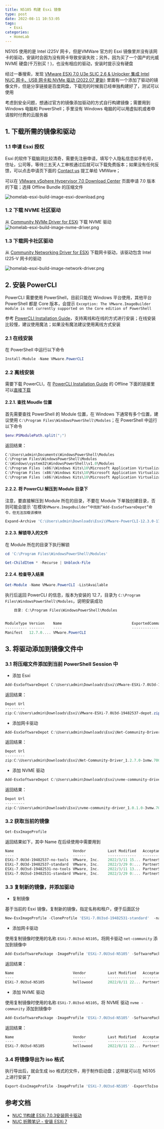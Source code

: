 ```yaml
---
title: N5105 构建 Esxi 镜像
type: post
date: 2022-08-11 10:53:05
tags:
  - Esxi
categories:
  - HomeLab
---
```



N5105 使用的是 Intel i225V 网卡，但是VMWare 官方的 Esxi 镜像里并没有该网卡的驱动，安装时会因为没有网卡导致安装失败；另外，因为买了一个国产的光威 NVME 硬盘(千万别买！)，也没有相应的驱动，安装时提示没有硬盘

经过一番搜索，发现 [VMware ESXi 7.0 U3e SLIC 2.6 & Unlocker 集成 Intel NUC 网卡、USB 网卡和 NVMe 驱动 (2022.07 更新)](https://sysin.org/blog/vmware-esxi-7-u3e-nuc-usb-nvme/#%E4%B8%8B%E8%BD%BD%E5%9C%B0%E5%9D%80-313) 里面有一个添加了驱动的镜像文件，但是分享链接是百度网盘，下载完的时候我已经单独构建好了，测试可以使用

考虑到安全问题，想通过官方的镜像添加驱动的方式自行构建镜像；需要用到 Windows 电脑和 PowerShell；手里没有 Windows 电脑的可以用虚拟机或者申请按时付费的云服务器

## 1. 下载所需的镜像和驱动

### 1.1 申请 Esxi 授权

Esxi 的软件下载脑洞比较清奇，需要先注册申请，填写个人隐私信息如手机号，住址，公司等，等待三五天人工审核通过后就可以下载免费版本；如果没有任何反馈，可以点击申请页下面的 [Contact us](https://www.vmware.com/support/us_support.html) 提工单给 VMWare；

可以在 [VMware vSphere Hypervisor 7.0 Download Center](https://customerconnect.vmware.com/en/downloads/details?downloadGroup=ESXI70U3D&productId=974&rPId=89003) 页面申请 7.0 版本的下载；选择 Offline Bundle 的压缩文件

![homelab-esxi-build-image-esxi-download.png](https://img.hellowood.dev/picture/homelab-esxi-build-image-esxi-download.png)

### 1.2 下载 NVME 社区驱动

从 [Community NVMe Driver for ESXi](https://flings.vmware.com/community-nvme-driver-for-esxi) 下载 NVME 驱动
![homelab-esxi-build-image-nvme-driver.png](https://img.hellowood.dev/picture/homelab-esxi-build-image-nvme-driver.png)

### 1.3 下载网卡社区驱动

从 [Community Networking Driver for ESXi](https://flings.vmware.com/community-networking-driver-for-esxi) 下载网卡驱动，该驱动包含 Intel I225-V 网卡的驱动

![homelab-esxi-build-image-network-driver.png](https://img.hellowood.dev/picture/homelab-esxi-build-image-network-driver.png)

## 2. 安装 PowerCLI

PowerCLI 需要使用 PowerShell，目前只能在 Windows 平台使用，其他平台 PowerShell 都是 Core 版本，会提示 `Exception: The VMware.ImageBuilder module is not currently supported on the Core edition of PowerShell`

参考 [PowerCLI Installation Guide](https://developer.vmware.com/powercli/installation-guide)，支持离线和在线的方式进行安装；在线安装比较慢，建议使用魔法；如果没有魔法建议使用离线方式安装

### 2.1 在线安装

在 PowerShell 中运行以下命令

```powershell
Install-Module -Name VMware.PowerCLI
```

### 2.2 离线安装

需要下载 PowerCLI，在 [PowerCLI Installation Guide](https://developer.vmware.com/powercli/installation-guide) 的 Offline 下面的链接里可以[直接下载](https://developer.vmware.com/docs/15743/)

#### 2.2.1. 查找 Moudle 位置

首先需要查找 PowerShell 的 Module 位置，在 Windows 下通常有多个位置，建议使用 `C:\Program Files\WindowsPowerShell\Modules`；在 PowerShell 中运行以下命令

```powershell
$env:PSModulePath.split(";")
```

返回结果：

```powershell
C:\Users\admin\Documents\WindowsPowerShell\Modules
C:\Program Files\WindowsPowerShell\Modules
C:\Windows\system32\WindowsPowerShell\v1.0\Modules
C:\Program Files (x86)\Windows Kits\10\Microsoft Application Virtualization\Sequencer\AppvPkgConverter
C:\Program Files (x86)\Windows Kits\10\Microsoft Application Virtualization\Sequencer\AppvSequencer
C:\Program Files (x86)\Windows Kits\10\Microsoft Application Virtualization\
```

#### 2.2.2. 将 PowerCLI 解压到 Module 目录下

注意，要直接解压到 Module 所在的目录，不要在 Module 下单独创建目录，否则可能会提示 '在模块`VMware.ImageBuilder”中找到“Add-EsxSoftwareDepot”命令，但无法加载该模块`

```powershell
Expand-Archive 'C:\Users\admin\Downloads\Esxi\VMware-PowerCLI-12.3.0-17860403.zip'  -DestinationPath 'C:\Program Files\WindowsPowerShell\Modules'
```

#### 2.2.3. 解锁导入的文件

在 Module 所在的目录下执行解锁

```powershell
cd 'C:\Program Files\WindowsPowerShell\Modules'

Get-ChildItem * -Recurse | Unblock-File
```

#### 2.2.4. 检查导入结果

```powershell
Get-Module -Name VMware.PowerCLI -ListAvailable
```

执行后返回 PowerCLI 的信息，版本为安装的 12.7，目录为 `C:\Program Files\WindowsPowerShell\Modules`，说明安装成功

```powershell
    目录: C:\Program Files\WindowsPowerShell\Modules


ModuleType Version    Name                                ExportedCommands
---------- -------    ----                                ----------------
Manifest   12.7.0.... VMware.PowerCLI
```

## 3. 将驱动添加到镜像文件中

### 3.1 将压缩文件添加到当前 PowerShell Session 中

- 添加 Esxi

```powershell
Add-EsxSoftwareDepot C:\Users\admin\Downloads\Esxi\VMware-ESXi-7.0U3d-19482537-depot.zip
```

返回结果：

```powershell
Depot Url
---------
zip:C:\Users\admin\Downloads\Esxi\VMware-ESXi-7.0U3d-19482537-depot.zip?index.xml
```

- 添加网卡驱动

```powershell
Add-EsxSoftwareDepot C:\Users\admin\Downloads\Esxi\Net-Community-Driver_1.2.7.0-1vmw.700.1.0.15843807_19480755.zip
```

返回结果：

```powershell
Depot Url
---------
zip:C:\Users\admin\Downloads\Esxi\Net-Community-Driver_1.2.7.0-1vmw.700.1.0.15843807_19480755.zip?index.xml
```

- 添加 NVME 驱动

```powershell
Add-EsxSoftwareDepot C:\Users\admin\Downloads\Esxi\nvme-community-driver_1.0.1.0-3vmw.700.1.0.15843807-component-18902434.zip
```

返回结果：

```powershell
Depot Url
---------
zip:C:\Users\admin\Downloads\Esxi\nvme-community-driver_1.0.1.0-3vmw.700.1.0.15843807-component-18902434.zip?index.xml
```

### 3.2 获取当前的镜像

```powershell
Get-EsxImageProfile
```

返回结果如下，其中 Name 在后续使用中需要用到

```powershell
Name                           Vendor          Last Modified   Acceptance Level
----                           ------          -------------   ----------------
ESXi-7.0U3d-19482537-no-tools  VMware, Inc.    2022/3/11 15... PartnerSupported
ESXi-7.0U3d-19482537-standard  VMware, Inc.    2022/3/29 0:... PartnerSupported
ESXi-7.0U3sd-19482531-no-tools VMware, Inc.    2022/3/11 13... PartnerSupported
ESXi-7.0U3sd-19482531-standard VMware, Inc.    2022/3/29 0:... PartnerSupported
```

### 3.3 复制新的镜像，并添加驱动

- 复制镜像

基于当前的 Esxi 镜像，复制新的镜像，指定名称和租户，便于后面区分

```powershell
New-EsxImageProfile -CloneProfile 'ESXi-7.0U3sd-19482531-standard'  -name 'ESXi-7.0U3sd-N5105' -vendor 'hellowood'
```

- 添加网卡驱动

使用复制镜像时使用的名称 `ESXi-7.0U3sd-N5105`，将网卡驱动 `net-community` 添加到镜像中

```powershell
Add-EsxSoftwarePackage -ImageProfile 'ESXi-7.0U3sd-N5105' -SoftwarePackage 'net-community'
```

返回结果：

```powershell
Name                           Vendor          Last Modified   Acceptance Level
----                           ------          -------------   ----------------
ESXi-7.0U3sd-N5105             hellowood       2022/8/11 22... PartnerSupported
```

- 添加 NVME 驱动

使用复制镜像时使用的名称 `ESXi-7.0U3sd-N5105`，将 NVME 驱动 `nvme
-community` 添加到镜像中

```powershell
Add-EsxSoftwarePackage -ImageProfile 'ESXi-7.0U3sd-N5105' -SoftwarePackage 'nvme-community'
```

返回结果：

```powershell
Name                           Vendor          Last Modified   Acceptance Level
----                           ------          -------------   ----------------
ESXi-7.0U3sd-N5105             hellowood       2022/8/11 22... PartnerSupported
```

### 3.4 将镜像导出为 iso 格式

执行导出后，就会生成 iso 格式的文件，用于制作启动盘；这样就可以在 N5105 上进行安装了

```powershell
Export-EsxImageProfile -ImageProfile 'ESXi-7.0U3sd-N5105' -ExportToIso -FilePath C:\Users\admin\Downloads\Esxi\ESXi-7.0U3sd-N5105.iso
```

## 参考文档

- [NUC 11构建 ESXi 7.0.3安装网卡驱动](https://blog.csdn.net/teamlet/article/details/124151910)
- [NUC 折腾笔记 - 安装 ESXi 7](https://soulteary.com/2021/06/22/nuc-notes-install-esxi7.html)
